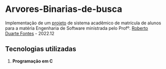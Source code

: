 # Arvores-Binarias-de-busca
Implementação de um [projeto](https://drive.google.com/file/d/1ebk_N6R4XshUrAeKfebpPzf-tdvT6ZxL/view?usp=sharing) de sistema acadêmico de matrícula de alunos para a matéria Engenharia de Software ministrada pelo Profº. [Roberto Duarte Fontes](https://fontes.pro.br/) - 2022.12

## Tecnologias utilizadas
1. **Programação em C**
